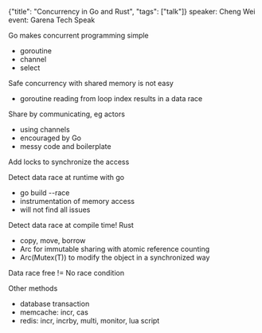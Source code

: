 {"title": "Concurrency in Go and Rust", "tags": ["talk"]}
speaker: Cheng Wei
event: Garena Tech Speak

Go makes concurrent programming simple
* goroutine
* channel
* select

Safe concurrency with shared memory is not easy
* goroutine reading from loop index results in a data race

Share by communicating, eg actors
* using channels
* encouraged by Go
* messy code and boilerplate

Add locks to synchronize the access

Detect data race at runtime with go
* go build --race
* instrumentation of memory access
* will not find all issues

Detect data race at compile time! Rust
* copy, move, borrow
* Arc for immutable sharing with atomic reference counting
* Arc(Mutex(T)) to modify the object in a synchronized way

Data race free != No race condition

Other methods
* database transaction
* memcache: incr, cas
* redis: incr, incrby, multi, monitor, lua script

